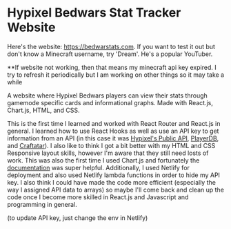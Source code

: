 # Hypixel Bedwars Stat Tracker Website

Here's the website: https://bedwarstats.com. 
If you want to test it out but don't know a Minecraft username, try 'Dream'. He's a popular YouTuber.

**If website not working, then that means my minecraft api key expired. I try to refresh it periodically but I am working on other things so it may take a while

A website where Hypixel Bedwars players can view their stats through gamemode specific cards and informational graphs. Made with React.js, Chart.js, HTML, and CSS.

This is the first time I learned and worked with React Router and React.js in general. I learned how to use React Hooks as well as use an API key to get information from an API (in this case it was [Hypixel's Public API](https://api.hypixel.net/), [PlayerDB](https://playerdb.co/), and [Craftatar](https://crafatar.com/)). I also like to think I got a bit better with my HTML and CSS Responsive layout skills, however I'm aware that they still need losts of work. This was also the first time I used Chart.js and fortunately the [documentation](https://www.chartjs.org/) was super helpful. Additionally, I used Netlify for deployment and also used Netlify lambda functions in order to hide my API key. I also think I could have made the code more efficient (especially the way I assigned API data to arrays) so maybe I'll come back and clean up the code once I become more skilled in React.js and Javascript and programming in general. 

(to update API key, just change the env in Netlify)
